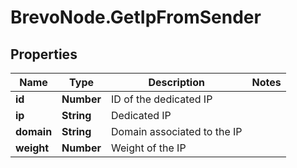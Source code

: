 # BrevoNode.GetIpFromSender

## Properties
Name | Type | Description | Notes
------------ | ------------- | ------------- | -------------
**id** | **Number** | ID of the dedicated IP | 
**ip** | **String** | Dedicated IP | 
**domain** | **String** | Domain associated to the IP | 
**weight** | **Number** | Weight of the IP | 


